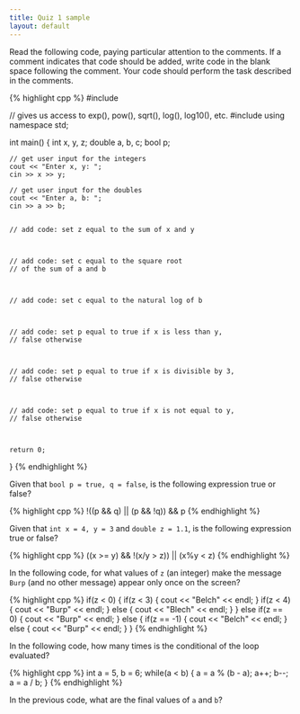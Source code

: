 ```yaml
---
title: Quiz 1 sample
layout: default
---
```


Read the following code, paying particular attention to the
comments. If a comment indicates that code should be added, write code
in the blank space following the comment. Your code should perform the
task described in the comments.

{% highlight cpp %}
#include <iostream>

// gives us access to exp(), pow(), sqrt(), log(), log10(), etc.
#include <cmath>
using namespace std;

int main()
{
    int x, y, z;
    double a, b, c;
    bool p;

    // get user input for the integers
    cout << "Enter x, y: ";
    cin >> x >> y;

    // get user input for the doubles
    cout << "Enter a, b: ";
    cin >> a >> b;


    // add code: set z equal to the sum of x and y


    
    // add code: set c equal to the square root
    // of the sum of a and b



    // add code: set c equal to the natural log of b



    // add code: set p equal to true if x is less than y,
    // false otherwise



    // add code: set p equal to true if x is divisible by 3,
    // false otherwise



    // add code: set p equal to true if x is not equal to y,
    // false otherwise



    return 0;
}
{% endhighlight %}


Given that `bool p = true, q = false`, is the following expression
true or false?

{% highlight cpp %}
!((p && q) || (p && !q)) && p
{% endhighlight %}

Given that `int x = 4, y = 3` and `double z = 1.1`, is the following
expression true or false?

{% highlight cpp %}
((x >= y) && !(x/y > z)) || (x%y < z)
{% endhighlight %}

In the following code, for what values of `z` (an integer) make the
message `Burp` (and no other message) appear only once on the screen?

{% highlight cpp %}
if(z < 0)
{
    if(z < 3)
    {
        cout << "Belch" << endl;
    }
    if(z < 4)
    {
        cout << "Burp" << endl;
    }
    else
    {
        cout << "Blech" << endl;
    }
}
else if(z == 0)
{
    cout << "Burp" << endl;
}
else
{
    if(z == -1)
    {
        cout << "Belch" << endl;
    }
    else
    {
        cout << "Burp" << endl;
    }
}
{% endhighlight %}

In the following code, how many times is the conditional of the loop
evaluated?

{% highlight cpp %}
int a = 5, b = 6;
while(a < b)
{
    a = a % (b - a);
    a++;
    b--;
    a = a / b;
}
{% endhighlight %}

In the previous code, what are the final values of `a` and `b`?
